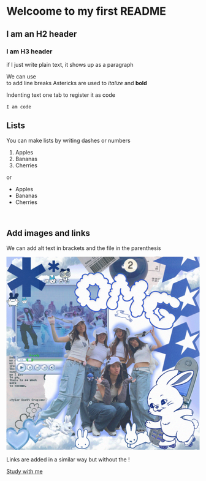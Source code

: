 # Welcoome to my first README
## I am an H2 header

### I am H3 header

if I just write plain text, it shows up as a paragraph

We can use <br> to add line breaks
 Astericks are used to *italize* and **bold**

 Indenting text one tab to register it as code
    
    I am code

## Lists
You can make lists by writing dashes or numbers

1. Apples
2. Bananas
3. Cherries

or

- Apples
- Bananas
- Cherries

<br>

## Add images and links

We can add alt text in brackets and the file in the parenthesis

![This is an image of my cover](images/OMG.png)

Links are added in a similar way but without the !

[Study with me](https://www.youtube.com/watch?v=k_3DFCzcMC4)
